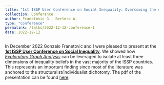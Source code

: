 ```yaml
---
title: "1st ISSP User Conference on Social Inequality: Overcoming the structuralist/individualist dichotomy (Franetovic and Bertero)"
collection: Conference
author: Franetovic G., Bertero A.
type: "Conference"
permalink: /talks/2022-12-12-conference-1
date: 2022-12-12
---
```


In December 2022 Gonzalo Franetovic and I were pleased to present at the [**1st ISSP User Conference on Social Inequality**](https://issp.org/wp-content/uploads/2022/12/ISSP-1st-User-conference-extended-programme_021222-1.pdf). We showed how [*Exploratory Graph Analysis*](https://journals.plos.org/plosone/article?id=10.1371/journal.pone.0174035) can be leveraged to isolate at least three dimensions of inequality beliefs in the vast majority of the ISSP countries. This represents an important finding since most of the literature was anchored to the structuralist/individualist dichotomy. The pdf of the presentation can be found [here](https://arturobertero.github.io/files/ISSP.pdf). 
